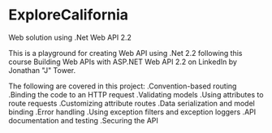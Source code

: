 # ExploreCalifornia
Web solution using .Net Web API 2.2

This is a playground for creating Web API using .Net 2.2 following this course Building Web APIs with ASP.NET Web API 2.2 on LinkedIn by Jonathan "J" Tower.

The following are covered in this project:
    .Convention-based routing
    .Binding the code to an HTTP request
    .Validating models
    .Using attributes to route requests
    .Customizing attribute routes
    .Data serialization and model binding
    .Error handling
    .Using exception filters and exception loggers
    .API documentation and testing
    .Securing the  API


